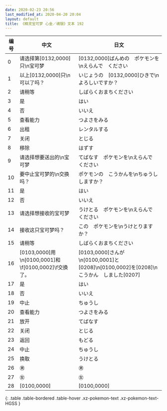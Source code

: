 ```yaml
---
date: 2020-02-23 20:56
last_modified_at: 2020-04-20 20:04
layout: default
title: 《精灵宝可梦 心金／魂银》文本 192
---
```

| 编号 | 中文 | 日文 |
| ---- | ---- | ---- |
| 0 | 请选择第[0132,0000]只\n宝可梦 | [0132,0000]ばんめの　ポケモンを\nえらんで　ください |
| 1 | 以上[0132,0000]只\n可以了吗？ | いじょうの　[0132,0000]ひきで\nよろしいですか？ |
| 2 | 请稍等 | しばらくおまちください |
| 3 | 是 | はい |
| 4 | 否 | いいえ |
| 5 | 查看能力 | つよさをみる |
| 6 | 出租 | レンタルする |
| 7 | 关闭 | とじる |
| 8 | 移除 | はずす |
| 9 | 请选择想要送出的\n宝可梦 | てばなす　ポケモンを\nえらんで　ください |
| 10 | 要中止宝可梦的\n交换吗？ | ポケモンの　こうかんを\nちゅうし　しますか？ |
| 11 | 是 | はい |
| 12 | 否 | いいえ |
| 13 | 请选择想接收的宝可梦 | うけとる　ポケモンを\nえらんで　ください |
| 14 | 接收这只宝可梦吗？ | この　ポケモンを\nうけとりますか？ |
| 15 | 请稍等 | しばらくおまちください |
| 16 | [0103,0000]用\n[0100,0001]和\f[0100,0002]\f交换了。 | [0103,0000]さんが\n[0100,0001]と[0208]\n[0100,0002]を[0208]\nこうかん　しました[0207] |
| 17 | 是 | はい |
| 18 | 否 | いいえ |
| 19 | 中止 | ちゅうし |
| 20 | 查看能力 | つよさをみる |
| 21 | 放开 | てばなす |
| 22 | 关闭 | とじる |
| 23 | 返回 | もどる |
| 24 | 中止 | ちゅうし |
| 25 | 换取 | うけとる |
| 26 | ㊚ | ㊚ |
| 27 | ㊛ | ㊛ |
| 28 | [0100,0000] | [0100,0000] |
{: .table .table-bordered .table-hover .xz-pokemon-text .xz-pokemon-text-HGSS }